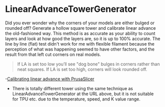 # LinearAdvanceTowerGenerator
Did you ever wonder why the corners of your models are either bulged or rounded off? Generate a hollow square tower and calibrate linear advance the old-fashioned way. This method is as accurate as your ability to count layers and look at how good the layers are, so it is up to 100% accurate. The line by line (flat) test didn't work for me with flexible filament because the perception of what was happening seemed to have other factors, and the result from that left cut corners on real models.


> If LA is set too low you’ll see "dog bone" bulges in corners rather than neat squares.
> If LA is set too high, corners will look rounded off.

-[Calibrating linear advance with PrusaSlicer](https://projects.ttlexceeded.com/3dprinting_techniques_calibrating_LA.html)

- There is totally different tower using the same technique as LinearAdvanceTowerGenerator at the URL above, but it is not suitable for TPU etc. due to the temperature, speed, and K value range.
